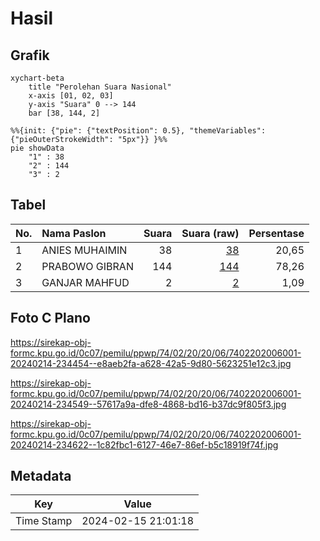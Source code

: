# Hasil

## Grafik

```mermaid
xychart-beta
    title "Perolehan Suara Nasional"
    x-axis [01, 02, 03]
    y-axis "Suara" 0 --> 144
    bar [38, 144, 2]
```

```mermaid
%%{init: {"pie": {"textPosition": 0.5}, "themeVariables": {"pieOuterStrokeWidth": "5px"}} }%%
pie showData
    "1" : 38
    "2" : 144
    "3" : 2
```

## Tabel

| No. | Nama Paslon    | Suara | Suara (raw) | Persentase |
|:--- |:-------------- | -----:| -----------:| ----------:|
| 1   | ANIES MUHAIMIN | 38    | [38][p-1]   | 20,65      |
| 2   | PRABOWO GIBRAN | 144   | [144][p-2]  | 78,26      |
| 3   | GANJAR MAHFUD  | 2     | [2][p-3]    | 1,09       |


[p-1]: https://github.com/gigit-pemilu/pemilu-2024/blob/main/pilpres/hitung-suara/sub/74-sulawesi-tenggara/sub/02-konawe/sub/20-besulutu/sub/2006-ulupohara/sub/001-tps/sub/paslon-1.txt
[p-2]: https://github.com/gigit-pemilu/pemilu-2024/blob/main/pilpres/hitung-suara/sub/74-sulawesi-tenggara/sub/02-konawe/sub/20-besulutu/sub/2006-ulupohara/sub/001-tps/sub/paslon-2.txt
[p-3]: https://github.com/gigit-pemilu/pemilu-2024/blob/main/pilpres/hitung-suara/sub/74-sulawesi-tenggara/sub/02-konawe/sub/20-besulutu/sub/2006-ulupohara/sub/001-tps/sub/paslon-3.txt

## Foto C Plano

https://sirekap-obj-formc.kpu.go.id/0c07/pemilu/ppwp/74/02/20/20/06/7402202006001-20240214-234454--e8aeb2fa-a628-42a5-9d80-5623251e12c3.jpg

https://sirekap-obj-formc.kpu.go.id/0c07/pemilu/ppwp/74/02/20/20/06/7402202006001-20240214-234549--57617a9a-dfe8-4868-bd16-b37dc9f805f3.jpg

https://sirekap-obj-formc.kpu.go.id/0c07/pemilu/ppwp/74/02/20/20/06/7402202006001-20240214-234622--1c82fbc1-6127-46e7-86ef-b5c18919f74f.jpg


## Metadata

| Key        | Value               |
| ---------- | ------------------- |
| Time Stamp | 2024-02-15 21:01:18 |



